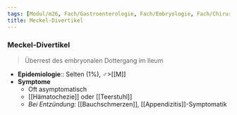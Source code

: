 ```yaml
---
tags: [Modul/m26, Fach/Gastroenterologie, Fach/Embryologie, Fach/Chirurgie]
title: Meckel-Divertikel
---
```

### Meckel-Divertikel
> Überrest des embryonalen Dottergang im Ileum
- **Epidemiologie**:: Selten (1%), ♂>[[M]]
- **Symptome**
	- Oft asymptomatisch
	- [[Hämatochezie]] oder [[Teerstuhl]]
	- *Bei Entzündung:* [[Bauchschmerzen]], [[Appendizitis]]-Symptomatik